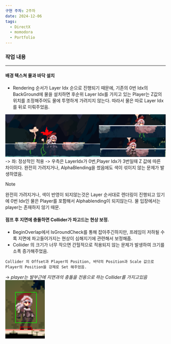 ```yaml
---
구현 주차: 2주차
date: 2024-12-06
tags:
  - DirectX
  - momodora
  - Portfolio
---
```

### 작업 내용
---


#### 배경 텍스쳐 물과 바닥 설치
- Rendering 순서가 Layer Idx 순으로 진행되기 때문에, 기존의 0번 Idx의 BackGround에 물을 설치하면 후순위 Layer Idx를 가지고 있는 Player는 Z값의 위치를 조정해주어도 물에 투명하게 가려지지 않는다. 따라서 물은 따로 Layer Idx를 뒤로 미뤄주었음.

![Water Test](images/WaterTest.png)
-> 좌: 정상적인 적용
-> 우측은 LayerIdx가  0번,Player Idx가 3번일때 Z 값에 따른 차이이다. 완전히 가려지거나, AlphaBlending을 썼음에도 색이 섞이지 않는 문제가 발생하였음.


>[!note]
>완전히 가려지거나, 색이 반영이 되지않는것은 Layer 순서대로 렌더링이 진행되고 있기에 0번 Idx인 물은 Player를 포함해서 Alphablending이 되지않는다. 물 입장에서는 player는 존재하지 않기 때문.


#### 점프 후 지면에 충돌하면 Collider가 파고드는 현상 보정.
- BeginOverlap에서 IsGroundCheck를 통해 잡아주긴하지만, 프레임이 저하될 수록 지면에 파고들어가지는 현상이 심해지기에 관련해서 보정해줌.
- Coliider 의 크기가 너무 작으면 간헐적으로 적용되지 않는 문제가 발생하여 크기를 소폭 증가해주었음.

```
Collider 의 Offset과 Player의 Position, 바닥의 Position과 Scale 값으로 Player의 Position을 강제로 Set 해주었음.
```

-> *player는 발부근에 지면과의 충돌을 전용으로 하는 Collider를 가지고있음*
![Floor Check](images/FloorCheck.png)

